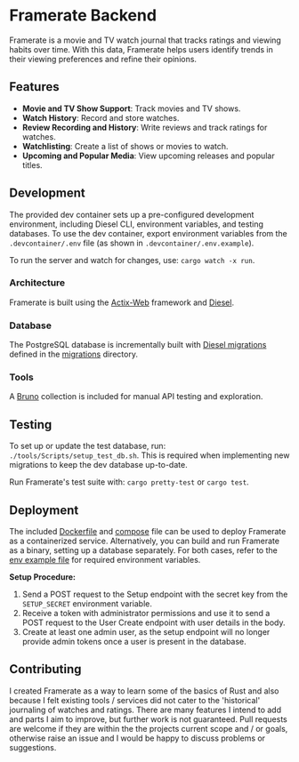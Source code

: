 # Framerate Backend

Framerate is a movie and TV watch journal that tracks ratings and viewing habits over time. With this data, Framerate helps users identify trends in their viewing preferences and refine their opinions.

## Features

-   **Movie and TV Show Support**: Track movies and TV shows.
-   **Watch History**: Record and store watches.
-   **Review Recording and History**: Write reviews and track ratings for watches.
-   **Watchlisting**: Create a list of shows or movies to watch.
-   **Upcoming and Popular Media**: View upcoming releases and popular titles.

## Development

The provided dev container sets up a pre-configured development environment, including Diesel CLI, environment variables, and testing databases. To use the dev container, export environment variables from the `.devcontainer/.env` file (as shown in `.devcontainer/.env.example`).

To run the server and watch for changes, use: `cargo watch -x run`.

### Architecture

Framerate is built using the [Actix-Web](https://actix.rs/) framework and [Diesel](https://diesel.rs/).

### Database

The PostgreSQL database is incrementally built with [Diesel migrations](https://diesel.rs/guides/getting-started.html#setup-diesel-for-your-project) defined in the [migrations](./migrations/) directory.

### Tools

A [Bruno](https://www.usebruno.com/) collection is included for manual API testing and exploration.

## Testing

To set up or update the test database, run: `./tools/Scripts/setup_test_db.sh`. This is required when implementing new migrations to keep the dev database up-to-date.

Run Framerate's test suite with: `cargo pretty-test` or `cargo test`.

## Deployment

The included [Dockerfile](./Dockerfile) and [compose](./compose.yml) file can be used to deploy Framerate as a containerized service. Alternatively, you can build and run Framerate as a binary, setting up a database separately. For both cases, refer to the [env example file](./.env.example) for required environment variables.

**Setup Procedure:**

1. Send a POST request to the Setup endpoint with the secret key from the `SETUP_SECRET` environment variable.
2. Receive a token with administrator permissions and use it to send a POST request to the User Create endpoint with user details in the body.
3. Create at least one admin user, as the setup endpoint will no longer provide admin tokens once a user is present in the database.

## Contributing

I created Framerate as a way to learn some of the basics of Rust and also because I felt existing tools / services did not cater to the 'historical' journaling of watches and ratings. There are many features I intend to add and parts I aim to improve, but further work is not guaranteed. Pull requests are welcome if they are within the the projects current scope and / or goals, otherwise raise an issue and I would be happy to discuss problems or suggestions.
